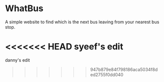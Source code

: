 # WhatBus

A simple website to find which is the next bus leaving from your nearest bus stop.

<<<<<<< HEAD
syeef's edit
=======
danny's edit
>>>>>>> 947b879e84f798186aca5034f8ded2755f0dd040

